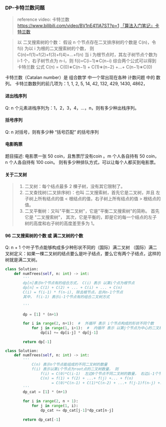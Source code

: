 ### DP-卡特兰数问题
> reference video: 卡特兰数  https://www.bilibili.com/video/BV1nE411A7ST?p=1
> [「算法入门笔记」卡特兰数](https://zhuanlan.zhihu.com/p/97619085)

> 以 二叉搜索树的个数：
> 假设 n 个节点存在二叉排序树的个数是 C(n)，令 f(i) 为以 i 为根的二叉搜索树的个数，
> 则 C(n)=f(1)+f(2)+f(3)+f(4)+...+f(n)
> 当 i 为根节点时，其左子树节点个数为 i-1 个，右子树节点为 n-i，则 f(i)=C(i−1)∗C(n−i)
> 综合两个公式可以得到 卡特兰数 公式 C(n) = C(0)∗C(n−1) + C(1)∗(n−2) +...+ C(n−1)∗C(0)

卡特兰数（Catalan number）是 组合数学 中一个常出现在各种 计数问题 中的 数列。
卡特兰数数列的前几项为：1, 1, 2, 5, 14, 42, 132, 429, 1430, 4862，

#### 进出栈序列
Q: n 个元素进栈序列为：1，2，3，4，...，n，则有多少种出栈序列。

#### 括号序列
Q: n 对括号，则有多少种 “括号匹配” 的括号序列
#### 电影购票
题目描述: 电影票一张 50 coin，且售票厅没有coin 。m 个人各自持有 50 coin，n 个人各自持有 100 coin。
则有多少种排队方式，可以让每个人都买到电影票。


#### 关于二叉树
> 1. 二叉树：每个结点最多 2 棵子树，没有其它限制了。
> 2. 二叉查找树(二叉排序树)：也叫 二叉搜索树，首先它是二叉树，并且 左子树上所有结点的值 < 根结点的值，右子树上所有结点的值 > 根结点的值。 
> 3. 二叉平衡树：又叫"平衡二叉树"，它是"平衡二叉搜索树"的简称。 首先它是 "二叉搜索树"，
> 其次，它是平衡的，即是它的每一个结点的左子树的高度和右子树的高度差至多为 1。

#### 96 二叉搜索树的个数 或 满二叉树的个数
Q: n + 1 个叶子节点能够构成多少种形状不同的（国际）满二叉树
（国际）满二叉树定义：如果一棵二叉树的结点要么是叶子结点，要么它有两个子结点，这样的树就是满二叉树。

```python
class Solution:
    def numTrees(self, n: int) -> int:
        '''
        dp[n]表示n个节点有的组合方式， C(i) 表示 以第i个点为根节点
        dp[n] = C(1) + C(2) + ... + C(i) + ... + C(n)
        C(i) = f(i-1) * f(n-i), 除去根节点，总共n-1个节点
        其中， f(i-1) 表示i-1个节点有的组合二叉树方式

        '''

        dp = [1] * (n+1)

        for i in range(2, n+1):  #  外循环 表示 i个节点构成的形状不同个数
            for j in range(1, i+1):  #  内循环 表示 以第j个节点为中心的二叉树个数
                dp[i] += dp[i-j] * dp[j-1]
        
        return dp[-1]
```


```python
class Solution:
    def numTrees(self, n: int) -> int:
        '''
            C(n) 表示n个节点能组成的不同二叉树的数量
            f(i) 表示以第i个节点为root点的二叉树数量， 则
                f(i) = C(0)*C(i-1)  左边0个节点不同二叉树的数量， 右边i-1个节点不同二叉树的数量
                C(n) = f(1) + f(2) + ...+ f(j) +... + f(n) 
                     = C(0)*C(n-1) + C(1)*C(n-2) + ...+ f(j-1)f(n-j) +... + C(n-1)C(0) 
        '''
        dp_cat = [1] * (n+1)
    
        for i in range(2, n + 1):
            for j in range(1, i):
                dp_cat += dp_cat[j-1]*dp_cat[n-j]
    
        return dp_cat[-1]
```